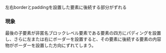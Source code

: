左右borderとpaddingを設置した要素に後続する部分がずれる

### 現象

最後の子要素が非匿名ブロックレベル要素である要素の四方にパディングを設置し、さらに左または右にボーダーを設置すると、その要素に後続する要素の内容物がボーダーを設置した方向にずれてしまう。

